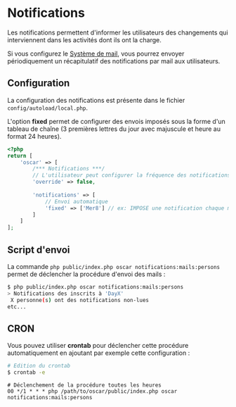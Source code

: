 # Notifications

Les notifications permettent d'informer les utilisateurs des changements qui interviennent dans les activités dont ils ont la charge.

Si vous configurez le [Système de mail](./mailer.md), vous pourrez envoyer périodiquement un récapitulatif des notifications par mail aux utilisateurs.

## Configuration

La configuration des notifications est présente dans le fichier `config/autoload/local.php`.

L'option **fixed** permet de configurer des envois imposés sous la forme d'un tableau de chaîne (3 premières lettres du jour avec majuscule et heure au format 24 heures).

```php
<?php
return [
    'oscar' => [
        /*** Notifications ***/
        // L'utilisateur peut configurer la fréquence des notifications
        'override' => false,
        
        'notifications' => [
            // Envoi automatique
            'fixed' => ['Mer8'] // ex: IMPOSE une notification chaque mercredis à 8 heures
        ]  
    ]
];
```

## Script d'envoi

La commande `php public/index.php oscar notifications:mails:persons` permet de déclencher la procédure d'envoi des mails : 

```bash
$ php public/index.php oscar notifications:mails:persons
> Notifications des inscrits à 'DayX'
 X personne(s) ont des notifications non-lues
etc...
```

## CRON

Vous pouvez utiliser **crontab** pour déclencher cette procédure automatiquement en ajoutant par exemple cette configuration : 

```bash
# Edition du crontab
$ crontab -e
```

```cron
# Déclenchement de la procédure toutes les heures
00 */1 * * * php /path/to/oscar/public/index.php oscar notifications:mails:persons
```

